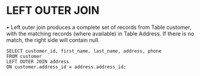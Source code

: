 # LEFT OUTER JOIN
• Left outer join produces a complete set of records from Table
customer, with the matching records (where available) in Table
Address. If there is no match, the right side will contain null.
```
SELECT customer_id, first_name, last_name, address, phone 
FROM customer 
LEFT OUTER JOIN address
ON customer.address_id = address.address_id;
```


